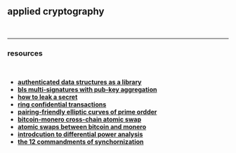 ## applied cryptography

<br>

----

### resources

<br>

* **[authenticated data structures as a library](https://bentnib.org/posts/2016-04-12-authenticated-data-structures-as-a-library.html)**
* **[bls multi-signatures with pub-key aggregation](https://crypto.stanford.edu/~dabo/pubs/papers/BLSmultisig.html)**
* **[how to leak a secret](https://people.csail.mit.edu/rivest/pubs/RST01.pdf)**
* **[ring confidential transactions](https://eprint.iacr.org/2015/1098.pdf)**
* **[pairing-friendly elliptic curves of prime ordder](https://eprint.iacr.org/2005/133.pdf)**
* **[bitcoin-monero cross-chain atomic swap](https://eprint.iacr.org/2020/1126.pdf)**
* **[atomic swaps between bitcoin and monero](https://arxiv.org/pdf/2101.12332.pdf)**
* **[introdcution to differential power analysis](https://link.springer.com/content/pdf/10.1007/s13389-011-0006-y.pdf)**
* **[the 12 commandments of synchornization](https://citeseerx.ist.psu.edu/viewdoc/download?doi=10.1.1.227.3871&rep=rep1&type=pdf)**
